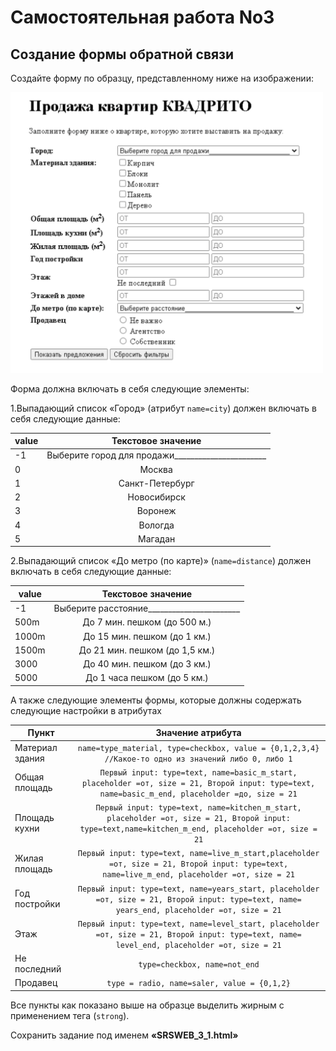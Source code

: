 # Самостоятельная работа No3

## Создание формы обратной связи

Создайте форму по образцу, представленному ниже на изображении:

<img src="https://raw.githubusercontent.com/artexhibit/Fundamentals-of-algorithmization-and-programming/main/HTML/Базовая%20вёрстка%20(ПР%20№3%2017.12)/image.png" alt="Result" width="500">

Форма должна включать в себя следующие элементы:

1.Выпадающий список «Город» (атрибут `name=city`) должен включать в себя следующие данные:

| value      | Текстовое значение |
| ----------- | :----: |
| -1   | Выберите город для продажи_______________________       |
| 0   | Москва        |
| 1   | Санкт-Петербург        |
| 2   | Новосибирск        |
| 3   | Воронеж        |
| 4   | Вологда        |
| 5   | Магадан        |

2.Выпадающий список «До метро (по карте)» (`name=distance`) должен включать в себя следующие данные:

| value      | Текстовое значение |
| ----------- | :----: |
| -1   | Выберите расстояние_______________________       |
| 500m   | До 7 мин. пешком (до 500 м.)        |
| 1000m   | До 15 мин. пешком (до 1 км.)       |
| 1500m   | До 21 мин. пешком (до 1,5 км.)        |
| 3000   | До 40 мин. пешком (до 3 км.)        |
| 5000   | До 1 часа пешком (до 5 км.)        |

А также следующие элементы формы, которые должны содержать следующие настройки в атрибутах

| Пункт      | Значение атрибута |
| ----------- | :----: |
| Материал здания   | ```name=type_material, type=checkbox, value = {0,1,2,3,4} //Какое-то одно из значений либо 0, либо 1```      |
| Общая площадь   | ```Первый input: type=text, name=basic_m_start, placeholder =от, size = 21, Второй input: type=text, name=basic_m_end, placeholder =до, size = 21```        |
| Площадь кухни   | ```Первый input: type=text, name=kitchen_m_start, placeholder =от, size = 21, Второй input: type=text,name=kitchen_m_end, placeholder =от, size = 21```      |
| Жилая площадь   | ```Первый input: type=text, name=live_m_start,placeholder =от, size = 21, Второй input: type=text, name=live_m_end, placeholder =от, size = 21```       |
| Год постройки   | ```Первый input: type=text, name=years_start, placeholder =от, size = 21, Второй input: type=text, name= years_end, placeholder =от, size = 21```        |
| Этаж   | ```Первый input: type=text, name=level_start, placeholder =от, size = 21, Второй input: type=text, name= level_end, placeholder =от, size = 21```      |
| Не последний   | ```type=checkbox, name=not_end```       |
| Продавец   | ```type = radio, name=saler, value = {0,1,2}```      |

Все пункты как показано выше на образце выделить жирным с применением тега (`strong`).

Сохранить задание под именем **«SRSWEB_3_1.html»**
